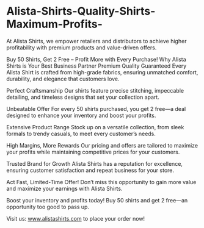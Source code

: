 # Alista-Shirts-Quality-Shirts-Maximum-Profits-
At Alista Shirts, we empower retailers and distributors to achieve higher profitability with premium products and value-driven offers.

Buy 50 Shirts, Get 2 Free – Profit More with Every Purchase!
Why Alista Shirts is Your Best Business Partner
Premium Quality Guaranteed
Every Alista Shirt is crafted from high-grade fabrics, ensuring unmatched comfort, durability, and elegance that customers love.

Perfect Craftsmanship
Our shirts feature precise stitching, impeccable detailing, and timeless designs that set your collection apart.

Unbeatable Offer
For every 50 shirts purchased, you get 2 free—a deal designed to enhance your inventory and boost your profits.

Extensive Product Range
Stock up on a versatile collection, from sleek formals to trendy casuals, to meet every customer’s needs.

High Margins, More Rewards
Our pricing and offers are tailored to maximize your profits while maintaining competitive prices for your customers.

Trusted Brand for Growth
Alista Shirts has a reputation for excellence, ensuring customer satisfaction and repeat business for your store.

Act Fast, Limited-Time Offer!
Don’t miss this opportunity to gain more value and maximize your earnings with Alista Shirts.

Boost your inventory and profits today! Buy 50 shirts and get 2 free—an opportunity too good to pass up.

Visit us: www.alistashirts.com to place your order now!
